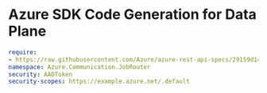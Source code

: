 # Azure SDK Code Generation for Data Plane

``` yaml
require:
- https://raw.githubusercontent.com/Azure/azure-rest-api-specs/29159d148372f5f61cb04b76fc87252b13c62515/specification/communication/data-plane/JobRouter/readme.md
namespace: Azure.Communication.JobRouter
security: AADToken
security-scopes: https://example.azure.net/.default
```
